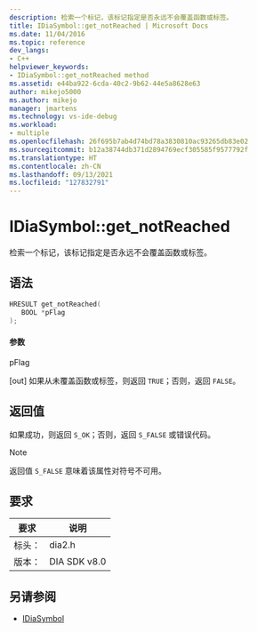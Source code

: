 ```yaml
---
description: 检索一个标记，该标记指定是否永远不会覆盖函数或标签。
title: IDiaSymbol::get_notReached | Microsoft Docs
ms.date: 11/04/2016
ms.topic: reference
dev_langs:
- C++
helpviewer_keywords:
- IDiaSymbol::get_notReached method
ms.assetid: e44ba922-6cda-40c2-9b62-44e5a8628e63
author: mikejo5000
ms.author: mikejo
manager: jmartens
ms.technology: vs-ide-debug
ms.workload:
- multiple
ms.openlocfilehash: 26f695b7ab4d74bd78a3830810ac93265db83e02
ms.sourcegitcommit: b12a38744db371d2894769ecf305585f9577792f
ms.translationtype: HT
ms.contentlocale: zh-CN
ms.lasthandoff: 09/13/2021
ms.locfileid: "127832791"
---
```

# <a name="idiasymbolget_notreached"></a>IDiaSymbol::get_notReached
检索一个标记，该标记指定是否永远不会覆盖函数或标签。

## <a name="syntax"></a>语法

```C++
HRESULT get_notReached(
   BOOL *pFlag
);
```

#### <a name="parameters"></a>参数
 pFlag

[out] 如果从未覆盖函数或标签，则返回 `TRUE`；否则，返回 `FALSE`。

## <a name="return-value"></a>返回值
 如果成功，则返回 `S_OK`；否则，返回 `S_FALSE` 或错误代码。

> [!NOTE]
> 返回值 `S_FALSE` 意味着该属性对符号不可用。

## <a name="requirements"></a>要求

|要求|说明|
|-----------------|-----------------|
|标头：|dia2.h|
|版本：|DIA SDK v8.0|

## <a name="see-also"></a>另请参阅
- [IDiaSymbol](../../debugger/debug-interface-access/idiasymbol.md)
